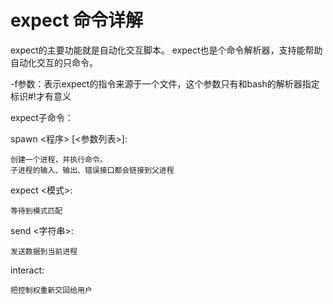 # expect 命令详解

expect的主要功能就是自动化交互脚本。
expect也是个命令解析器，支持能帮助自动化交互的只命令。

-f参数：表示expect的指令来源于一个文件，这个参数只有和bash的解析器指定标识#!才有意义

expect子命令：

spawn <程序> [<参数列表>]:

	创建一个进程，并执行命令。
	子进程的输入、输出、错误接口都会链接到父进程


expect <模式>:

	等待到模式匹配

send <字符串>:

	发送数据到当前进程

interact:
	
	把控制权重新交回给用户


